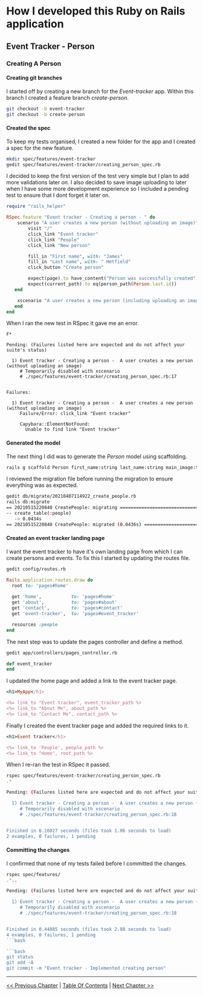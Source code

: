 # How I developed this Ruby on Rails application #


## Event Tracker - Person ##


### Creating A Person ###


#### Creating git branches ####
I started off by creating a new branch for the *Event-tracker* app. Within this branch I created a feature branch *create-person*. 
```bash
git checkout -b event-tracker
git checkout -b create-person
```

#### Created the spec ####
To keep my tests organised, I created a new folder for the app and I created a spec for the new feature.
```bash
mkdir spec/features/event-tracker
gedit spec/features/event-tracker/creating_person_spec.rb
```

I decided to keep the first version of the test very simple but I plan to add more validations later on. I also decided to save image uploading to later when I have some more development experience so I included a pending test to ensure that I dont forget it later on.
```ruby
require "rails_helper"

RSpec.feature "Event tracker - Creating a person - " do
    scenario "A user creates a new person (without uploading an image)" do
        visit "/"
        click_link "Event tracker"
        click_link "People"
        click_link "New person"

        fill_in "First name", with: "James"
        fill_in "Last name", with: " Hetfield"
        click_button "Create person"

        expect(page).to have_content("Person was successfully created")
        expect(current_path).to eq(person_path(Person.last.id)) 
   end

    xscenario "A user creates a new person (including uploading an image)" do
   end
end
```

When I ran the new test in RSpec it gave me an error.
```rspec spec/features/event-tracker/creating_person_spec.rb 
F*

Pending: (Failures listed here are expected and do not affect your suite's status)

  1) Event tracker - Creating a person -  A user creates a new person (without uploading an image)
     # Temporarily disabled with xscenario
     # ./spec/features/event-tracker/creating_person_spec.rb:17


Failures:

  1) Event tracker - Creating a person -  A user creates a new person (without uploading an image)
     Failure/Error: click_link "Event tracker"
     
     Capybara::ElementNotFound:
       Unable to find link "Event tracker"
```


#### Generated the model ####
The next thing I did was to generate the *Person* model using scaffolding.
```bash
rails g scaffold Person first_name:string last_name:string main_image:text thumb_image:text
```

I reviewed the migration file before running the migration to ensure everything was as expected.
```bash
gedit db/migrate/20210407114922_create_people.rb
rails db:migrate
== 20210515220840 CreatePeople: migrating =====================================
-- create_table(:people)
   -> 0.0434s
== 20210515220840 CreatePeople: migrated (0.0436s) ============================
```


#### Created an event tracker landing page ####
I want the event tracker to have it's own landing page from which I can create persons and events. To fix this I started by updating the routes file.
```bash
gedit config/routes.rb
```

```ruby
Rails.application.routes.draw do
  root to: 'pages#home'
  
  get 'home',           to: 'pages#home'
  get 'about',          to: 'pages#about'
  get 'contact',        to: 'pages#contact'
  get 'event-tracker',  to: 'pages#event_tracker'

  resources :people
end
```

The next step was to update the pages controller and define a method.
```bash
gedit app/controllers/pages_controller.rb
```

```ruby
def event_tracker
end
```

I updated the home page and added a link to the event tracker page.
```ruby
<h1>MyApp</h1>

<%= link_to "Event tracker", event_tracker_path %>
<%= link_to "About Me", about_path %>
<%= link_to "Contact Me", contact_path %>
```

Finally I created the event tracker page and added the required links to it.
```ruby
<h1>Event tracker</h1>

<%= link_to 'People', people_path %>
<%= link_to "Home", root_path %>
```


When I re-ran the test in RSpec it passed.
```bash
rspec spec/features/event-tracker/creating_person_spec.rb 
.*

Pending: (Failures listed here are expected and do not affect your suite's status)

  1) Event tracker - Creating a person -  A user creates a new person (including uploading an image)
     # Temporarily disabled with xscenario
     # ./spec/features/event-tracker/creating_person_spec.rb:18


Finished in 0.16027 seconds (files took 1.06 seconds to load)
2 examples, 0 failures, 1 pending
```

#### Committing the changes ####
I confirmed that none of my tests failed before I committed the changes.
```bash
rspec spec/features/
.*..

Pending: (Failures listed here are expected and do not affect your suite's status)

  1) Event tracker - Creating a person -  A user creates a new person (including uploading an image)
     # Temporarily disabled with xscenario
     # ./spec/features/event-tracker/creating_person_spec.rb:18


Finished in 0.44885 seconds (files took 2.88 seconds to load)
4 examples, 0 failures, 1 pending
```bash

```bash
git status
git add -A 
git commit -m "Event tracker - Implemented creating person"
```


----------
[<< Previous Chapter](../section_3_event_tracker_person/3_0_event_tracker_person_toc.md) | [Table Of Contents](../how_i_developed_this_rails_application.md) | [Next Chapter >>](../section_3_event_tracker_person/3_2_creating_people_seeds_file.md)